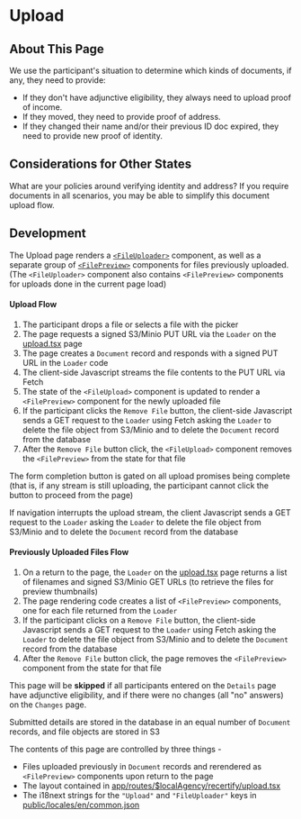 # Upload

## About This Page

​​We use the participant's situation to determine which kinds of documents, if any, they need to provide:

- If they don't have adjunctive eligibility, they always need to upload proof of income.
- If they moved, they need to provide proof of address.
- If they changed their name and/or their previous ID doc expired, they need to provide new proof of identity.

## Considerations for Other States

What are your policies around verifying identity and address?
If you require documents in all scenarios, you may be able to simplify this document upload flow.

## Development

The Upload page renders a [`<FileUploader>`](../../../participant/app/components/FileUploader.tsx) component, as well as a separate group of [`<FilePreview>`](../../../participant/app/components/FilePreview.tsx) components for files previously uploaded. (The `<FileUploader>` component also contains `<FilePreview>` components for uploads done in the current page load)

#### Upload Flow

1.  The participant drops a file or selects a file with the picker
2.  The page requests a signed S3/Minio PUT URL via the `Loader` on the [upload.tsx](../../../participant/app/routes/%24localAgency/recertify/upload.tsx) page
3.  The page creates a `Document` record and responds with a signed PUT URL in the `Loader` code
4.  The client-side Javascript streams the file contents to the PUT URL via Fetch
5.  The state of the `<FileUpload>` component is updated to render a `<FilePreview>` component for the newly uploaded file
6.  If the participant clicks the `Remove File` button, the client-side Javascript sends a GET request to the `Loader` using Fetch asking the `Loader` to delete the file object from S3/Minio and to delete the `Document` record from the database
7.  After the `Remove File` button click, the `<FileUpload>` component removes the `<FilePreview>` from the state for that file

The form completion button is gated on all upload promises being complete (that is, if any stream is still uploading, the participant cannot click the button to proceed from the page)

If navigation interrupts the upload stream, the client Javascript sends a GET request to the `Loader` asking the `Loader` to delete the file object from S3/Minio and to delete the `Document` record from the database

#### Previously Uploaded Files Flow

1.  On a return to the page, the `Loader` on the [upload.tsx](../../../participant/app/routes/%24localAgency/recertify/upload.tsx) page returns a list of filenames and signed S3/Minio GET URLs (to retrieve the files for preview thumbnails)
2.  The page rendering code creates a list of `<FilePreview>` components, one for each file returned from the `Loader`
3.  If the participant clicks on a `Remove File` button, the client-side Javascript sends a GET request to the `Loader` using Fetch asking the `Loader` to delete the file object from S3/Minio and to delete the `Document` record from the database
4.  After the `Remove File` button click, the page removes the `<FilePreview>` component from the state for that file

This page will be **skipped** if all participants entered on the `Details` page have adjunctive eligibility, and if there were no changes (all "no" answers) on the `Changes` page.

Submitted details are stored in the database in an equal number of `Document` records, and file objects are stored in S3

The contents of this page are controlled by three things -

- Files uploaded previously in `Document` records and rerendered as `<FilePreview>` components upon return to the page
- The layout contained in [app/routes/$localAgency/recertify/upload.tsx](../../../participant/app/routes/%24localAgency/recertify/upload.tsx)
- The i18next strings for the `"Upload"` and `"FileUploader"` keys in [public/locales/en/common.json](../../../participant/public/locales/en/common.json)
